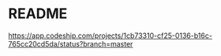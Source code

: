 # README

https://app.codeship.com/projects/1cb73310-cf25-0136-b16c-765cc20cd5da/status?branch=master
